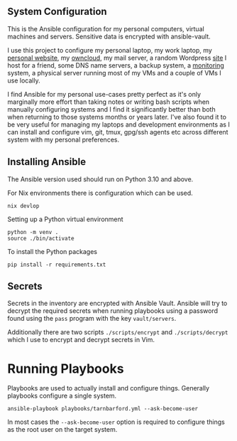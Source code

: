 ## System Configuration

This is the Ansible configuration for my personal computers, virtual machines
and servers. Sensitive data is encrypted with ansible-vault.

I use this project to configure my personal laptop, my work laptop, my
[personal website][1], my [owncloud][3], my mail server, a random Wordpress
[site][4] I host for a friend, some DNS name servers, a backup system, a
[monitoring][5] system, a physical server running most of my VMs and a couple
of VMs I use locally.

I find Ansible for my personal use-cases pretty perfect as it's only marginally
more effort than taking notes or writing bash scripts when manually configuring
systems and I find it significantly better than both when returning to those
systems months or years later. I've also found it to be very useful for
managing my laptops and development environments as I can install and configure
vim, git, tmux, gpg/ssh agents etc across different system with my personal
preferences.

## Installing Ansible

The Ansible version used should run on Python 3.10 and above.

For Nix environments there is configuration which can be used.

```
nix devlop
````

Setting up a Python virtual environment

```
python -m venv .
source ./bin/activate
```

To install the Python packages

```
pip install -r requirements.txt
```

## Secrets

Secrets in the inventory are encrypted with Ansible Vault. Ansible will try to
decrypt the required secrets when running playbooks using a password found
using the `pass` program with the key `vault/servers`.

Additionally there are two scripts `./scripts/encrypt` and `./scripts/decrypt`
which I use to encrypt and decrypt secrets in Vim.

# Running Playbooks

Playbooks are used to actually install and configure things. Generally
playbooks configure a single system.

```
ansible-playbook playbooks/tarnbarford.yml --ask-become-user
```

In most cases the `--ask-become-user` option is required to configure things as
the root user on the target system.


[1]: https://tarnbarford.net
[2]: https://debugproxy.com
[3]: https://bridgesacrossborders.net
[4]: https://owncloud.tarnbarford.net
[5]: https://icinga.tarnbarford.net
[6]: https://monitoring.tarnbarford.net
